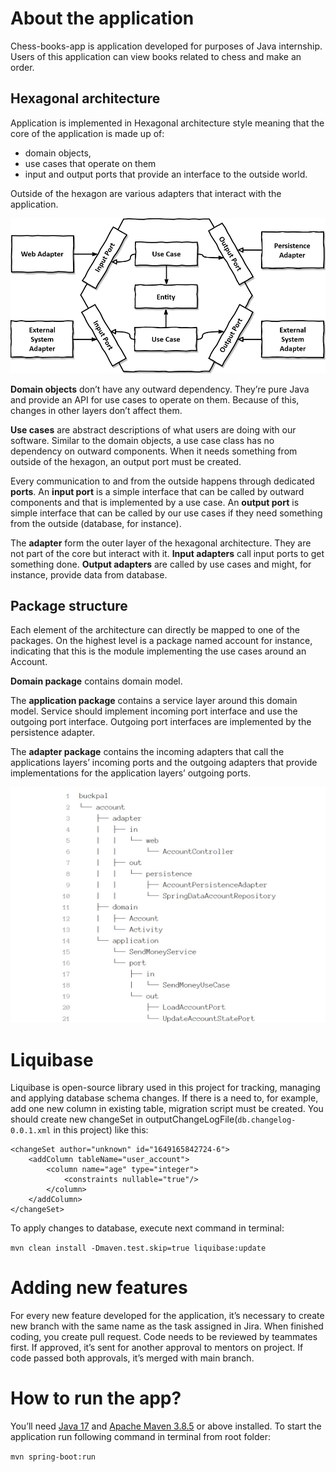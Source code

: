 # About the application

Chess-books-app is application developed for purposes of Java internship.
Users of this application can view books related to chess and make an order.

## Hexagonal architecture

Application is implemented in Hexagonal architecture style meaning that the core of the application is made up of:
* domain objects,
* use cases that operate on them
* input and output ports that provide an interface to the outside world.

Outside of the hexagon are various adapters that interact with the application.

![](hexagonal-architecture.png)

**Domain objects** don’t have any outward dependency.
They’re pure Java and provide an API for use cases to operate on them.
Because of this, changes in other layers don’t affect them.

**Use cases** are abstract descriptions of what users are doing with our software.
Similar to the domain objects, a use case class has no dependency on outward components.
When it needs something from outside of the hexagon, an output port must be created.

Every communication to and from the outside happens through dedicated **ports**.
An **input port** is a simple interface that can be called by outward components and that is implemented by a use case.
An **output port** is simple interface that can be called by our use cases if they need something from the outside (database, for instance).

The **adapter** form the outer layer of the hexagonal architecture.
They are not part of the core but interact with it.
**Input adapters** call input ports to get something done.
**Output adapters** are called by use cases and might, for instance, provide data from database.

## Package structure

Each element of the architecture can directly be mapped to one of the packages.
On the highest level is a package named account for instance, indicating that this is the module implementing the use cases around an Account.

**Domain package** contains domain model.

The **application package** contains a service layer around this domain model.
Service should implement incoming port interface and use the outgoing port interface.
Outgoing port interfaces are implemented by the persistence adapter.

The **adapter package** contains the incoming adapters that call the applications layers’ incoming ports and the outgoing adapters that provide implementations for the application layers’ outgoing ports.

![](package-structure.png)

# Liquibase

Liquibase is open-source library used in this project for tracking, managing and applying database schema changes.
If there is a need to, for example, add one new column in existing table, migration script must be created.
You should create new changeSet in outputChangeLogFile(`db.changelog-0.0.1.xml` in this project) like this:

```
<changeSet author="unknown" id="1649165842724-6">
    <addColumn tableName="user_account">
        <column name="age" type="integer">
            <constraints nullable="true"/>
        </column>
    </addColumn>
</changeSet>
```

To apply changes to database, execute next command in terminal:

`mvn clean install -Dmaven.test.skip=true liquibase:update`

# Adding new features

For every new feature developed for the application, it’s necessary to create new branch with the same name as the task assigned in Jira.
When finished coding, you create pull request.
Code needs to be reviewed by teammates first.
If approved, it’s sent for another approval to mentors on project.
If code passed both approvals, it’s merged with main branch.

# How to run the app?
You’ll need [Java  17](https://www.oracle.com/java/technologies/downloads/) and [Apache Maven 3.8.5](https://maven.apache.org/download.cgi) or above installed.
To start the application run following command in terminal from root folder:

`mvn spring-boot:run`
